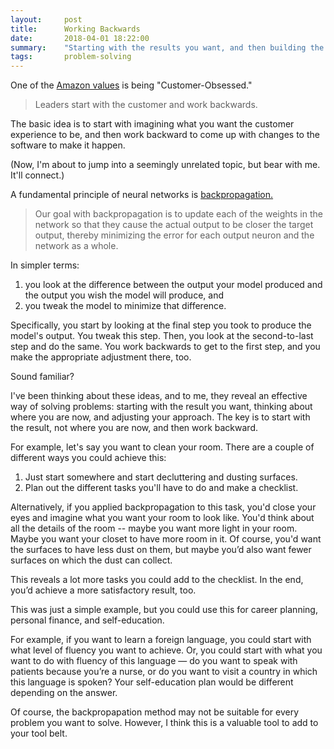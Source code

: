 ```yaml
---
layout:     post
title:      Working Backwards
date:       2018-04-01 18:22:00
summary:    "Starting with the results you want, and then building the path back to your current circumstances"
tags:       problem-solving
---
```


One of the [Amazon values](https://www.amazon.jobs/principles) is being "Customer-Obsessed."

> Leaders start with the customer and work backwards.

The basic idea is to start with imagining what you want the customer experience to be, and then work backward to come up with changes to the software to make it happen.

(Now, I'm about to jump into a seemingly unrelated topic, but bear with me. It'll connect.)

A fundamental principle of neural networks is [backpropagation.](https://mattmazur.com/2015/03/17/a-step-by-step-backpropagation-example/)

> Our goal with backpropagation is to update each of the weights in the network so that they cause the actual output to be closer the target output, thereby minimizing the error for each output neuron and the network as a whole.

In simpler terms:

1. you look at the difference between the output your model produced and the output you wish the model will produce, and
2. you tweak the model to minimize that difference.

Specifically, you start by looking at the final step you took to produce the model's output. You tweak this step. Then, you look at the second-to-last step and do the same. You work backwards to get to the first step, and you make the appropriate adjustment there, too.

Sound familiar?

I've been thinking about these ideas, and to me, they reveal an effective way of solving problems: starting with the result you want, thinking about where you are now, and adjusting your approach. The key is to start with the result, not where you are now, and then work backward.

For example, let's say you want to clean your room. There are a couple of different ways you could achieve this:

1. Just start somewhere and start decluttering and dusting surfaces.
2. Plan out the different tasks you'll have to do and make a checklist.

Alternatively, if you applied backpropagation to this task, you'd close your eyes and imagine what you want your room to look like. You'd think about all the details of the room -- maybe you want more light in your room. Maybe you want your closet to have more room in it. Of course, you'd want the surfaces to have less dust on them, but maybe you’d also want fewer surfaces on which the dust can collect.

This reveals a lot more tasks you could add to the checklist. In the end, you’d achieve a more satisfactory result, too.

This was just a simple example, but you could use this for career planning, personal finance, and self-education.

For example, if you want to learn a foreign language, you could start with what level of fluency you want to achieve. Or, you could start with what you want to do with fluency of this language — do you want to speak with patients because you’re a nurse, or do you want to visit a country in which this language is spoken? Your self-education plan would be different depending on the answer.

Of course, the backpropapation method may not be suitable for every problem you want to solve. However, I think this is a valuable tool to add to your tool belt.